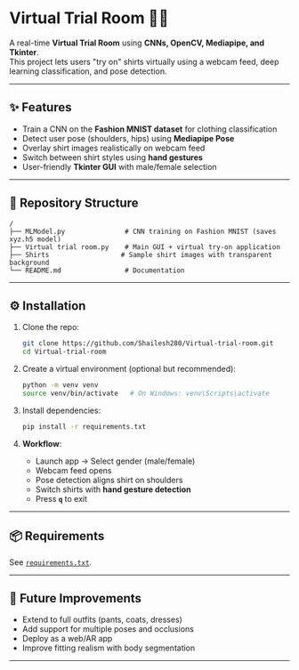 # Virtual Trial Room 👕👗

A real-time **Virtual Trial Room** using **CNNs, OpenCV, Mediapipe, and Tkinter**.  
This project lets users "try on" shirts virtually using a webcam feed, deep learning classification, and pose detection.

---

## ✨ Features
- Train a CNN on the **Fashion MNIST dataset** for clothing classification  
- Detect user pose (shoulders, hips) using **Mediapipe Pose**  
- Overlay shirt images realistically on webcam feed  
- Switch between shirt styles using **hand gestures**  
- User-friendly **Tkinter GUI** with male/female selection  

---

## 📂 Repository Structure
```
/
├── MLModel.py               # CNN training on Fashion MNIST (saves xyz.h5 model)
├── Virtual trial room.py    # Main GUI + virtual try-on application
├── Shirts                  # Sample shirt images with transparent background
└── README.md                # Documentation
```

---

## ⚙️ Installation

1. Clone the repo:
   ```bash
   git clone https://github.com/Shailesh280/Virtual-trial-room.git
   cd Virtual-trial-room
   ```
   

2. Create a virtual environment (optional but recommended):
   ```bash
   python -m venv venv
   source venv/bin/activate   # On Windows: venv\Scripts\activate
   ```

3. Install dependencies:
   ```bash
   pip install -r requirements.txt
   ```

3. **Workflow**:
   - Launch app → Select gender (male/female)  
   - Webcam feed opens  
   - Pose detection aligns shirt on shoulders  
   - Switch shirts with **hand gesture detection**  
   - Press **`q`** to exit  

---

## 📦 Requirements

See [`requirements.txt`](./requirements.txt).

---

## 🚀 Future Improvements
- Extend to full outfits (pants, coats, dresses)  
- Add support for multiple poses and occlusions  
- Deploy as a web/AR app  
- Improve fitting realism with body segmentation  

---


